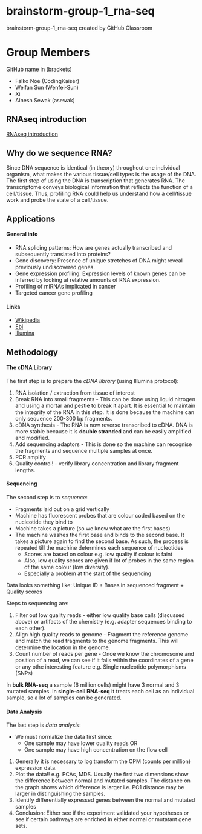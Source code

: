 # brainstorm-group-1_rna-seq
brainstorm-group-1_rna-seq created by GitHub Classroom

# Group Members
GitHub name in (brackets)

* Falko Noe (CodingKaiser)
* Weifan Sun (Wenfei-Sun)
* Xi
* Ainesh Sewak (asewak)

## RNAseq introduction
[RNAseq introduction](https://prezi.com/view/4Xsw1r6RbN8kvAiNyKqZ)

## Why do we sequence RNA? 
Since DNA sequence is identical (in theory) throughout one individual organism, what makes the various tissue/cell types is the usage of the DNA. The first step of using the DNA is transcription that generates RNA. The transcriptome conveys biological information that reflects the function of a cell/tissue. Thus, profiling RNA could help us understand how a cell/tissue work and probe the state of a cell/tissue.
## Applications

#### General info
* RNA splicing patterns: How are genes actually transcribed and subsequently translated into proteins?
* Gene discovery: Presence of unique stretches of DNA might reveal previously undiscovered genes.
* Gene expression profiling: Expression levels of known genes can be inferred by looking at relative amounts of RNA expression.
* Profiling of miRNAs implicated in cancer
* Targeted cancer gene profiling

#### Links
* [Wikipedia](https://en.wikipedia.org/wiki/RNA-Seq)
* [Ebi](https://www.ebi.ac.uk/training/online/course/functional-genomics-ii-common-technologies-and-data-analysis-methods/applications-rna-seq)
* [Illumina](https://www.illumina.com/areas-of-interest/cancer/research/sequencing-methods/cancer-rna-seq.html)

## Methodology

#### The cDNA Library
The first step is to prepare the _cDNA library_ (using Illumina protocol):

1. RNA isolation / extraction from tissue of interest
2. Break RNA into small fragments - This can be done using liquid nitrogen and using a mortar and pestle to break it apart. It is essential to maintain the integrity of the RNA in this step. It is done because the machine can only sequence 200-300 bp fragments.
3. cDNA synthesis - The RNA is now reverse transcribed to cDNA. DNA is more stable because it is **double stranded** and can be easily amplified and modified.
4. Add sequencing adaptors - This is done so the machine can recognise the fragments and sequence multiple samples at once.
5. PCR amplify
6. Quality control! - verify library concentration and library fragment lengths.


#### Sequencing
The second step is to _sequence_:

* Fragments laid out on a grid vertically
* Machine has fluorescent probes that are colour coded based on the nucleotide they bind to
* Machine takes a picture (so we know what are the first bases)
* The machine washes the first base and binds to the second base. It takes a picture again to find the second base. As such, the process is repeated till the machine determines each sequence of nucleotides
	* Scores are based on colour e.g. low quality if colour is faint
	* Also, low quality scores are given if lot of probes in the same region of the same colour (low diversity). 
	* Especially a problem at the start of the sequencing


Data looks something like: Unique ID + Bases in sequenced fragment + Quality scores

Steps to sequencing are:

1. Filter out low quality reads - either low quality base calls (discussed above) or artifacts of the chemistry (e.g. adapter sequences binding to each other).
2. Align high quality reads to genome - Fragment the reference genome and match the read fragments to the genome fragments. This will determine the location in the genome.
3. Count number of reads per gene - Once we know the chromosome and position of a read, we can see if it falls within the coordinates of a gene or any othe interesting feature e.g. Single nucleotide polymorphisms (SNPs)

In **bulk RNA-seq** a sample (6 million cells) might have 3 normal and 3 mutated samples.
In **single-cell RNA-seq** it treats each cell as an individual sample, so a lot of samples can be generated.

#### Data Analysis
The last step is _data analysis_:

* We must normalize the data first since:
	* One sample may have lower quality reads OR
	* One sample may have high concentration on the flow cell

1. Generally it is necessary to log transform the CPM (counts per million) expression data.
2. Plot the data!! e.g. PCAs, MDS. Usually the first two dimensions show the difference between normal and mutated samples. The distance on the graph shows which difference is larger i.e. PC1 distance may be larger in distinguishing the samples.
3. Identify differentially expressed genes between the normal and mutated samples
4. Conclusion: Either see if the experiment validated your hypotheses or see if certain pathways are enriched in either normal or mutatant gene sets.






